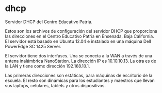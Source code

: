 dhcp
====

Servidor DHCP del Centro Educativo Patria.

Estos son los archivos de configuración del servidor DHCP que proporciona las direcciones en el Centro Educativo Patria en Ensenada, Baja California. El servidor está basado en Ubuntu 12.04 e instalado en una máquina Dell PowerEdge SC 1425 Server.

El servidor tiene dos interfases. Una se conecta a la WAN a través de una antena inalámbrica NanoStation. La dirección IP es 10.10.10.13. La otra es de la LAN y tiene como dirección 192.168.10.1.

Las primeras direcciones son estáticas, para máquinas de escritorio de la escuela. El resto son dinámicas para los estudiantes y maestros que llevan sus laptops, celulares, tablets y otros dispositivos.
